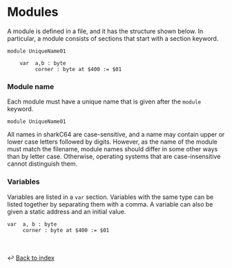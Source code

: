 # Modules

A module is defined in a file, and it has the structure shown below.
In particular, a module consists of sections that start with a section keyword.
```
module UniqueName01
 
    var  a,b : byte
         corner : byte at $400 := $01
```

### Module name
Each module must have a unique name that is given after the `module` keyword.
```
module UniqueName01
```

All names in sharkC64 are case-sensitive, and a name may contain upper or
lower case letters followed by digits. However, as the name of the module must match 
the filename, module names should differ in some other ways than by letter case.
Otherwise, operating systems that are case-insensitive cannot distinguish them.

### Variables
Variables are listed in a `var` section. Variables with the same type can
be listed together by separating them with a comma.
A variable can also be given a static address and an initial value.
```
var  a, b : byte
     corner : byte at $400 := $01
```

<br /><br />
:leftwards_arrow_with_hook: [Back to index](../index.md)